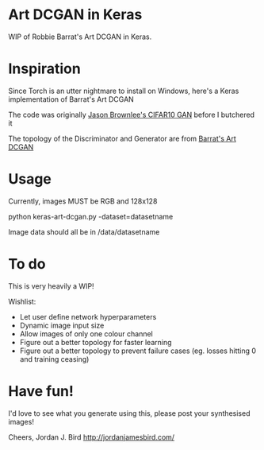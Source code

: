 # Art DCGAN in Keras
WIP of Robbie Barrat's Art DCGAN in Keras.

# Inspiration
Since Torch is an utter nightmare to install on Windows, here's a Keras implementation of Barrat's Art DCGAN

The code was originally [Jason Brownlee's CIFAR10 GAN](https://machinelearningmastery.com/how-to-develop-a-generative-adversarial-network-for-a-cifar-10-small-object-photographs-from-scratch/) before I butchered it

The topology of the Discriminator and Generator are from [Barrat's Art DCGAN](https://github.com/robbiebarrat/art-DCGAN)

# Usage
Currently, images MUST be RGB and 128x128

python keras-art-dcgan.py -dataset=datasetname

Image data should all be in /data/datasetname


# To do
This is very heavily a WIP!

Wishlist:
- Let user define network hyperparameters
- Dynamic image input size
- Allow images of only one colour channel
- Figure out a better topology for faster learning
- Figure out a better topology to prevent failure cases (eg. losses hitting 0 and training ceasing)

# Have fun!
I'd love to see what you generate using this, please post your synthesised images!

Cheers,
Jordan J. Bird
http://jordanjamesbird.com/
